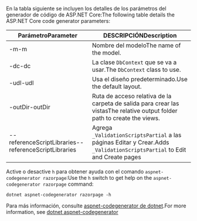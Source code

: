 <a name="codegenerator"></a> <span data-ttu-id="442b3-101">En la tabla siguiente se incluyen los detalles de los parámetros del generador de código de ASP.NET Core:</span><span class="sxs-lookup"><span data-stu-id="442b3-101">The following table details the ASP.NET Core code generator parameters:</span></span>

| <span data-ttu-id="442b3-102">Parámetro</span><span class="sxs-lookup"><span data-stu-id="442b3-102">Parameter</span></span>               | <span data-ttu-id="442b3-103">DESCRIPCIÓN</span><span class="sxs-lookup"><span data-stu-id="442b3-103">Description</span></span>|
| ----------------- | ------------ |
| <span data-ttu-id="442b3-104">-m</span><span class="sxs-lookup"><span data-stu-id="442b3-104">-m</span></span>  | <span data-ttu-id="442b3-105">Nombre del modelo</span><span class="sxs-lookup"><span data-stu-id="442b3-105">The name of the model.</span></span> |
| <span data-ttu-id="442b3-106">-dc</span><span class="sxs-lookup"><span data-stu-id="442b3-106">-dc</span></span>  | <span data-ttu-id="442b3-107">La clase `DbContext` que se va a usar.</span><span class="sxs-lookup"><span data-stu-id="442b3-107">The `DbContext` class to use.</span></span> |
| <span data-ttu-id="442b3-108">-udl</span><span class="sxs-lookup"><span data-stu-id="442b3-108">-udl</span></span> | <span data-ttu-id="442b3-109">Usa el diseño predeterminado.</span><span class="sxs-lookup"><span data-stu-id="442b3-109">Use the default layout.</span></span> |
| <span data-ttu-id="442b3-110">-outDir</span><span class="sxs-lookup"><span data-stu-id="442b3-110">-outDir</span></span> | <span data-ttu-id="442b3-111">Ruta de acceso relativa de la carpeta de salida para crear las vistas</span><span class="sxs-lookup"><span data-stu-id="442b3-111">The relative output folder path to create the views.</span></span> |
| <span data-ttu-id="442b3-112">--referenceScriptLibraries</span><span class="sxs-lookup"><span data-stu-id="442b3-112">--referenceScriptLibraries</span></span> | <span data-ttu-id="442b3-113">Agrega `_ValidationScriptsPartial` a las páginas Editar y Crear.</span><span class="sxs-lookup"><span data-stu-id="442b3-113">Adds `_ValidationScriptsPartial` to Edit and Create pages</span></span> |

<span data-ttu-id="442b3-114">Active o desactive `h` para obtener ayuda con el comando `aspnet-codegenerator razorpage`:</span><span class="sxs-lookup"><span data-stu-id="442b3-114">Use the `h` switch to get help on the `aspnet-codegenerator razorpage` command:</span></span>

```dotnetcli
dotnet aspnet-codegenerator razorpage -h
```

<span data-ttu-id="442b3-115">Para más información, consulte [aspnet-codegenerator de dotnet](xref:fundamentals/tools/dotnet-aspnet-codegenerator).</span><span class="sxs-lookup"><span data-stu-id="442b3-115">For more information, see [dotnet aspnet-codegenerator](xref:fundamentals/tools/dotnet-aspnet-codegenerator)</span></span> 